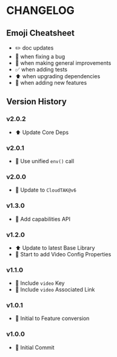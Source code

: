 # CHANGELOG

## Emoji Cheatsheet
- :pencil2: doc updates
- :bug: when fixing a bug
- :rocket: when making general improvements
- :white_check_mark: when adding tests
- :arrow_up: when upgrading dependencies
- :tada: when adding new features

## Version History

### v2.0.2

- :arrow_up: Update Core Deps

### v2.0.1

- :rocket: Use unified `env()` call

### v2.0.0

- :tada: Update to `CloudTAK@v6`

### v1.3.0

- :tada: Add capabilities API

### v1.2.0

- :arrow_up: Update to latest Base Library
- :rocket: Start to add Video Config Properties

### v1.1.0

- :rocket: Include `video` Key
- :rocket: Include `video` Associated Link

### v1.0.1

- :rocket: Initial to Feature conversion

### v1.0.0

- :tada: Initial Commit
